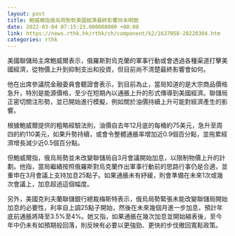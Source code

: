 ```yaml
---
layout: post
title: 鮑威爾指俄烏局勢對美國經濟最終影響尚未明朗
date: 2022-03-04 07:15:23.000000000 +08:00
link: https://news.rthk.hk/rthk/ch/component/k2/1637058-20220304.htm
categories: rthk
---
```


美國聯儲局主席鮑威爾表示，俄羅斯對烏克蘭的軍事行動或會透過各種渠道打擊美國經濟，從物價上升到抑制支出和投資，但目前尚不清楚最終影響會如何。

他在出席參議院金融委員會聽證會表示，到目前為止，當局知道的是大宗商品價格急升，特別是能源價格，至少在短期內以通脹上升的形式傳導到美國經濟。聯儲局正密切關注形勢，並已開始進行模擬，例如關於油價持續上升可能對經濟產生的影響。

根據鮑威爾提供的粗略經驗法則，油價自去年12月底的每桶約75美元，急升至周四的約110美元，如果升勢持續，或會令整體通脹率增加近0.9個百分點，並拖累經濟增長減少近0.5個百分點。

但鮑威爾指，俄烏局勢並未改變聯儲局自3月會議開始加息，以限制物價上升的計劃。他指，當局繼續按照俄羅斯對烏克蘭作出軍事行動前的思路行事仍是合適，並重申在3月會議上支持加息25點子。如果通脹未有紓緩，則會準備在未來1次或幾次會議上，加息超過這個幅度。

另外，美國克利夫蘭聯儲銀行總裁梅斯特表示，俄烏局勢緊張未能改變聯儲局開始加息的必要性，利率自上調25點子開始，然後在未來幾個月進一步加息，預計年底前通脹將降至3.5%至4%。她又指，如果通脹在幾次加息並開始縮表後，至今年中仍未有如預期般回落，則反映有必要以更強勁、更快的步伐撤回寬鬆政策。
